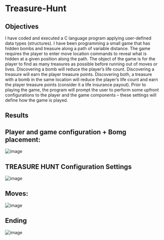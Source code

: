 # Treasure-Hunt

## Objectives

I have coded and executed a C language program applying user-defined data types (structures). I have been programming a small game that has hidden bombs and treasure along a path of variable distance. The game requires the player to enter move location commands to reveal what is hidden at a given position along the path. The object of the game is for the player to find as many treasures as possible before running out of moves or lives. Discovering a bomb will reduce the player’s life count. Discovering a treasure will earn the player treasure points. Discovering both, a treasure with a bomb in the same location will reduce the player’s life count and earn the player treasure points (consider it a life insurance payout). Prior to playing the game, the program will prompt the user to perform some upfront configurations to the player and the game components – these settings will define how the game is played.


## Results

## Player and game configuration + Bomg placement:
![image](https://user-images.githubusercontent.com/94931828/207791038-96c78d85-0e59-43d7-98c0-8ce36b879967.png)


## TREASURE HUNT Configuration Settings
![image](https://user-images.githubusercontent.com/94931828/207791166-f28d65b7-a72e-4e2f-9a23-72c9a6147304.png)


## Moves:
![image](https://user-images.githubusercontent.com/94931828/207791230-1ef2437d-3e33-41f5-93cb-455c64e81403.png)


## Ending
![image](https://user-images.githubusercontent.com/94931828/207791311-b1c9b27d-be89-47c5-b32f-23d350f888a0.png)


